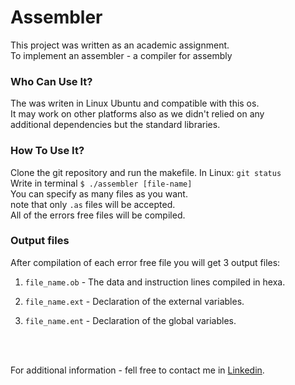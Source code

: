 # Assembler
<p>This project was written as an academic assignment.<br>
To implement an assembler - a compiler for assembly
</p>
<h3>Who Can Use It?</h3>
<p>The was writen in Linux Ubuntu and compatible with this os.<br>
It may work on other platforms also as we didn't relied on any<br>
additional dependencies but the standard libraries. </p>

<h3>How To Use It?</h3>

Clone the git repository and run the makefile. 
In Linux:
`
git status
`
<br>
Write in terminal
`
$ ./assembler [file-name]
`
<br>
You can specify as many files as you want.
<br>
note that only
`
.as
` files will be accepted. <br>
All of the errors free files will be compiled.<br>

<h3> Output files</h3>
After compilation of each error free file you will get 3 output files:<br>
<ol>
  <li>

`
file_name.ob
` - The data and instruction lines compiled in hexa.
</li>
  <li>

`
file_name.ext
` - Declaration of the external variables.
</li>
  <li>

`
file_name.ent
` - Declaration of the global variables.
</li>
</ol> <br><br>

For additional information - fell free to contact me 
in [Linkedin](https://www.linkedin.com/in/amit-roth/).







